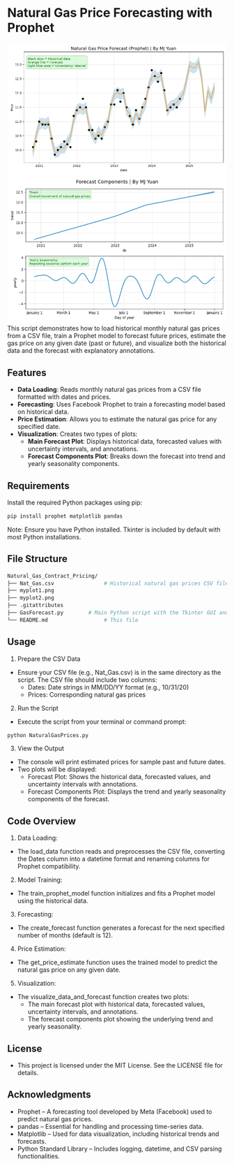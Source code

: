 # Natural Gas Price Forecasting with Prophet
![GasForecast](myplot1.png)
![GasForecast](myplot2.png)
This script demonstrates how to load historical monthly natural gas prices from a CSV file, train a Prophet model to forecast future prices, estimate the gas price on any given date (past or future), and visualize both the historical data and the forecast with explanatory annotations.

## Features

- **Data Loading**: Reads monthly natural gas prices from a CSV file formatted with dates and prices.
- **Forecasting**: Uses Facebook Prophet to train a forecasting model based on historical data.
- **Price Estimation**: Allows you to estimate the natural gas price for any specified date.
- **Visualization**: Creates two types of plots:
  - **Main Forecast Plot**: Displays historical data, forecasted values with uncertainty intervals, and annotations.
  - **Forecast Components Plot**: Breaks down the forecast into trend and yearly seasonality components.

## Requirements

Install the required Python packages using pip:

```bash
pip install prophet matplotlib pandas
```
Note: Ensure you have Python installed. Tkinter is included by default with most Python installations.

## File Structure
```bash
Natural_Gas_Contract_Pricing/
├── Nat_Gas.csv                # Historical natural gas prices CSV file
├── myplot1.png
├── myplot2.png
├── .gitattributes
├── GasForecast.py        # Main Python script with the Tkinter GUI and contract pricing logic
└── README.md                  # This file
```

## Usage
1. Prepare the CSV Data
- Ensure your CSV file (e.g., Nat_Gas.csv) is in the same directory as the script. The CSV file should include two columns:
  - Dates: Date strings in MM/DD/YY format (e.g., 10/31/20)
  - Prices: Corresponding natural gas prices
2. Run the Script
- Execute the script from your terminal or command prompt:
```bash
python NaturalGasPrices.py
```
3. View the Output
- The console will print estimated prices for sample past and future dates.
- Two plots will be displayed:
  - Forecast Plot: Shows the historical data, forecasted values, and uncertainty intervals with annotations.
  - Forecast Components Plot: Displays the trend and yearly seasonality components of the forecast.

## Code Overview
1. Data Loading:
- The load_data function reads and preprocesses the CSV file, converting the Dates column into a datetime format and renaming columns for Prophet compatibility.
2. Model Training:
- The train_prophet_model function initializes and fits a Prophet model using the historical data.
3. Forecasting:
- The create_forecast function generates a forecast for the next specified number of months (default is 12).
4. Price Estimation:
- The get_price_estimate function uses the trained model to predict the natural gas price on any given date.
5. Visualization:
- The visualize_data_and_forecast function creates two plots:
  - The main forecast plot with historical data, forecasted values, uncertainty intervals, and annotations.
  - The forecast components plot showing the underlying trend and yearly seasonality.

## License
- This project is licensed under the MIT License. See the LICENSE file for details.

## Acknowledgments
- Prophet – A forecasting tool developed by Meta (Facebook) used to predict natural gas prices.
- pandas – Essential for handling and processing time-series data.
- Matplotlib – Used for data visualization, including historical trends and forecasts.
- Python Standard Library – Includes logging, datetime, and CSV parsing functionalities.



